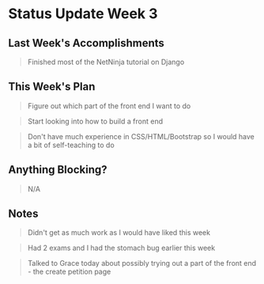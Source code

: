 # Status Update Week 3

## Last Week's Accomplishments

> Finished most of the NetNinja tutorial on Django

## This Week's Plan

> Figure out which part of the front end I want to do

> Start looking into how to build a front end

> Don't have much experience in CSS/HTML/Bootstrap so I would have a bit of self-teaching to do

## Anything Blocking?

> N/A

## Notes

> Didn't get as much work as I would have liked this week

> Had 2 exams and I had the stomach bug earlier this week

> Talked to Grace today about possibly trying out a part of the front end - the create petition page
